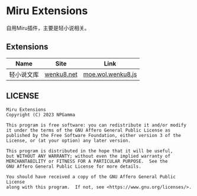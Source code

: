 # Miru Extensions

自用Miru插件，主要是轻小说相关。

## Extensions

|Name|Site|Link|
|----|----|---|
|轻小说文库|[wenku8.net](https://www.wenku8.net)|[moe.wol.wenku8.js](https://github.com/WorldObservationLog/miru-extensions/moe.wol.wenku8.js)

## LICENSE

    Miru Extensions
    Copyright (C) 2023 NPGamma

    This program is free software: you can redistribute it and/or modify
    it under the terms of the GNU Affero General Public License as
    published by the Free Software Foundation, either version 3 of the
    License, or (at your option) any later version.

    This program is distributed in the hope that it will be useful,
    but WITHOUT ANY WARRANTY; without even the implied warranty of
    MERCHANTABILITY or FITNESS FOR A PARTICULAR PURPOSE.  See the
    GNU Affero General Public License for more details.

    You should have received a copy of the GNU Affero General Public License
    along with this program.  If not, see <https://www.gnu.org/licenses/>.